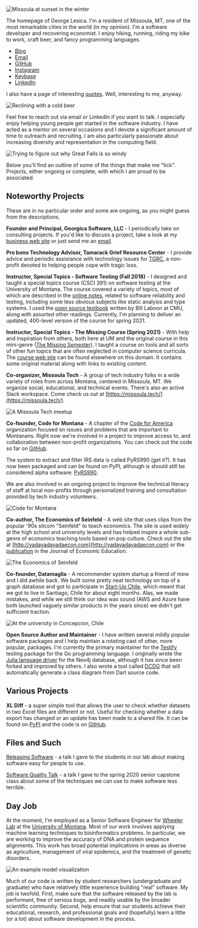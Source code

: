 ![Missoula at sunset in the winter](missoula-pano.jpg)

The homepage of George Lesica. I'm a resident of Missoula, MT, one of the most
remarkable cities in the world (in my opinion). I'm a software developer and
recovering economist. I enjoy hiking, running, riding my bike to work, craft
beer, and fancy programming languages.

  - [Blog](http://goto10line.net)
  - [Email](mailto:george@lesica.com)
  - [GitHub](https://github.com/glesica)
  - [Instagram](https://www.instagram.com/georgelesica)
  - [Keybase](https://keybase.io/glesica)
  - [LinkedIn](https://www.linkedin.com/in/george-lesica)

I also have a page of interesting [quotes](quotes.html). Well, interesting to
me, anyway.

![Reclining with a cold beer](george-recline.jpg)

Feel free to reach out via email or LinkedIn if you want to talk. I especially
enjoy helping young people get started in the software industry. I have acted as
a mentor on several occasions and I devote a significant amount of time to
outreach and recruiting. I am also particularly passionate about increasing
diversity and representation in the computing field.

![Trying to figure out why Great Falls is so windy](george-sitting.jpg)

Below you'll find an outline of some of the things that make me "tick".
Projects, either ongoing or complete, with which I am proud to be associated.

## Noteworthy Projects

These are in no particular order and some are ongoing, as you might guess from
the descriptions.

**Founder and Principal, Georgica Software, LLC** - I periodically take on
consulting projects. If you'd like to discuss a project, take a look at my
[business web site](https://georgica.io) or just send me an
[email](mailto:george@lesica.com).

**Pro bono Technology Advisor, Tamarack Grief Resource Center** - I provide
advice and periodic assistance with technology issues for
[TGRC](https://tamarackgrc.org), a non-profit devoted to helping people cope
with tragic loss.

**Instructor, Special Topics - Software Testing (Fall 2018)** - I designed and
taught a special topics course (CSCI 391) on software testing at the University
of Montana. The course covered a variety of topics, most of which are described
in the [online
notes](https://sites.google.com/view/csci391-software-testing/home), related to
software reliability and testing, including some less obvious subjects like
static analysis and type systems. I used the [open source
textbook](https://github.com/laboon/ebook) written by Bill Laboon at CMU, along
with assorted other readings. Currently, I'm planning to deliver an updated,
400-level version of the course for spring 2021.

**Instructor, Special Topics - The Missing Course (Spring 2021)** - With help
and inspiration from others, both here at UM and the original course in this
mini-genre ([The Missing Semester](http://missing.csail.mit.edu)), I taught a
course on tools and all sorts of other fun topics that are often neglected in
computer science curricula. The [course web site](//lesica.com/missing-course)
can be found elsewhere on this domain. It contains some original material along
with links to existing content.

**Co-organizer, Missoula Tech** - A group of tech industry folks in a wide
variety of roles from across Montana, centered in Missoula, MT. We organize
social, educational, and technical events.  There's also an active Slack
workspace. Come check us out at
[https://missoula.tech/](https://missoula.tech/).

![A Missoula Tech meetup](missoula-tech.jpg)

**Co-founder, Code for Montana** - A chapter of the [Code for
America](https://www.codeforamerica.org/) organization focused on issues and
problems that are important to Montanans. Right now we're involved in a project
to improve access to, and collaboration between non-profit organizations. You
can check out the code so far on
[GitHub](https://github.com/code-for-montana/nonprofit-data/).

The system to extract and filter IRS data is called PyRS990 (get it?). It has
now been packaged and can be found on PyPI, although is should still be
considered alpha software: [PyRS990](https://pypi.org/project/pyrs990/).

We are also involved in an ongoing project to improve the technical literacy of
staff at local non-profits through personalized training and consultation
provided by tech industry volunteers.

![Code for Montana](code-for-montana.jpg)

**Co-author, The Economics of Seinfeld** - A web site that uses clips from the
popular '90s sitcom "Seinfeld" to teach economics. The site is used widely at
the high school and university levels and has helped inspire a whole sub-genre
of economics teaching tools based on pop culture. Check out the site at
[http://yadayadayadaecon.com](http://yadayadayadaecon.com) or the
[publication](https://econpapers.repec.org/article/tafjeduce/v_3a42_3ay_3a2011_3ai_3a3_3ap_3a317-318.htm)
in the Journal of Economic Education.

![The Economics of Seinfeld](seinfeld.jpg)

**Co-founder, Datamaglia** - A recommender system startup a friend of mine and I
did awhile back. We built some pretty neat technology on top of a graph database
and got to participate in [Start-Up Chile](https://www.startupchile.org), which
meant that we got to live in Santiago, Chile for about eight months. Alas, we
made mistakes, and while we still think our idea was sound (AWS and Azure have
both launched vaguely similar products in the years since) we didn't get
sufficient traction.

![At the university in Concepcion, Chile](concepcion.jpg)

**Open Source Author and Maintainer** - I have written several mildly popular
software packages and I help maintain a rotating cast of other, more popular,
packages. I'm currently the primary maintainer for the
[Testify](https://github.com/stretchr/testify/) testing package for the Go
programming language. I originally wrote the [Julia language
driver](https://github.com/glesica/neo4j.jl) for the Neo4j database, although it
has since been forked and improved by others. I also wrote a tool called
[DCDG](https://github.com/glesica/dcdg.dart) that will automatically generate a
class diagram from Dart source code.

## Various Projects

**XL Diff** - a super simple tool that allows the user to check whether datasets
in two Excel files are different or not. Useful for checking whether a data
export has changed or an update has been made to a shared file. It can be found
on [PyPI](https://pypi.org/project/xldiff/) and the code is on
[GitHub](https://github.com/glesica/xldiff).

## Files and Such

[Releasing Software](releasing-software.pdf) - a talk I gave to the students in
our lab about making software easy for people to use.

[Software Quality Talk](files/software-quality-talk-spring-2020.pdf) - a talk I
gave to the spring 2020 senior capstone class about some of the techniques we
can use to make software less terrible.

## Day Job

At the moment, I'm employed as a Senior Software Engineer for [Wheeler
Lab](http://wheelerlab.org) at the [University of Montana](http://www.umt.edu).
Most of our work involves applying machine learning techniques to bioinformatics
problems.  In particular, we are working to improve the accuracy of DNA and
protein sequence alignments. This work has broad potential implications in areas
as diverse as agriculture, management of viral epidemics, and the treatment of
genetic disorders.

![An example model visualization](alignment.jpg)

Much of our code is written by student researchers (undergraduate and graduate)
who have relatively little experience building "real" software. My job is
twofold. First, make sure that the software released by the lab is performant,
free of serious bugs, and readily usable by the broader scientific community.
Second, help ensure that our students achieve their educational, research, and
professional goals and (hopefully) learn a little (or a lot) about software
development in the process.

